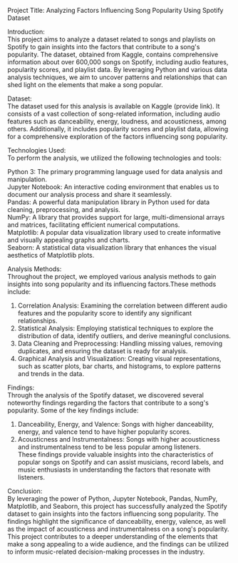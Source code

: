 Project Title: Analyzing Factors Influencing Song Popularity Using Spotify Dataset <br>

Introduction: <br>
This project aims to analyze a dataset related to songs and playlists on Spotify to gain insights into the factors that contribute to a song's popularity. The dataset, obtained from Kaggle, contains comprehensive information about over 600,000 songs on Spotify, including audio features, popularity scores, and playlist data. By leveraging Python and various data analysis techniques, we aim to uncover patterns and relationships that can shed light on the elements that make a song popular.

Dataset:<br>
The dataset used for this analysis is available on Kaggle (provide link). It consists of a vast collection of song-related information, including audio features such as danceability, energy, loudness, and acousticness, among others. Additionally, it includes popularity scores and playlist data, allowing for a comprehensive exploration of the factors influencing song popularity.

Technologies Used: <br>
To perform the analysis, we utilized the following technologies and tools:

Python 3: The primary programming language used for data analysis and manipulation. <br>
Jupyter Notebook: An interactive coding environment that enables us to document our analysis process and share it seamlessly. <br>
Pandas: A powerful data manipulation library in Python used for data cleaning, preprocessing, and analysis. <br>
NumPy: A library that provides support for large, multi-dimensional arrays and matrices, facilitating efficient numerical computations. <br>
Matplotlib: A popular data visualization library used to create informative and visually appealing graphs and charts. <br>
Seaborn: A statistical data visualization library that enhances the visual aesthetics of Matplotlib plots. <br>

Analysis Methods: <br>
Throughout the project, we employed various analysis methods to gain insights into song popularity and its influencing factors.These methods include:

1. Correlation Analysis: Examining the correlation between different audio features and the popularity score to identify any significant relationships.
2. Statistical Analysis: Employing statistical techniques to explore the distribution of data, identify outliers, and derive meaningful conclusions.
3. Data Cleaning and Preprocessing: Handling missing values, removing duplicates, and ensuring the dataset is ready for analysis.
4. Graphical Analysis and Visualization: Creating visual representations, such as scatter plots, bar charts, and histograms, to explore patterns and trends in the data. <br>

Findings: <br>
Through the analysis of the Spotify dataset, we discovered several noteworthy findings regarding the factors that contribute to a song's popularity. Some of the key findings include:<br>

1. Danceability, Energy, and Valence: Songs with higher danceability, energy, and valence tend to have higher popularity scores. <br>
2. Acousticness and Instrumentalness: Songs with higher acousticness and instrumentalness tend to be less popular among listeners. <br>
These findings provide valuable insights into the characteristics of popular songs on Spotify and can assist musicians, record labels, and music enthusiasts in understanding the factors that resonate with listeners. <br>

Conclusion:<br>
By leveraging the power of Python, Jupyter Notebook, Pandas, NumPy, Matplotlib, and Seaborn, this project has successfully analyzed the Spotify dataset to gain insights into the factors influencing song popularity. The findings highlight the significance of danceability, energy, valence, as well as the impact of acousticness and instrumentalness on a song's popularity. This project contributes to a deeper understanding of the elements that make a song appealing to a wide audience, and the findings can be utilized to inform music-related decision-making processes in the industry.
